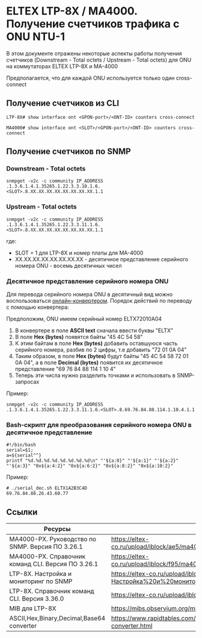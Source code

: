 # ELTEX LTP-8X / MA4000. Получение счетчиков трафика с ONU NTU-1

В этом документе отражены некоторые аспекты работы получения счетчиков (Downstream - Total octets / Upstream - Total octets) для ONU на коммутаторах ELTEX LTP-8X и MA-4000

Предполагается, что для каждой ONU используется только один cross-connect

## Получение счетчиков из CLI
```
LTP-8X# show interface ont <GPON-port>/<ONT-ID> counters cross-connect
```
```
MA4000# show interface ont <SLOT>/<GPON-port>/<ONT-ID> counters cross-connect
```


## Получение счетчиков по SNMP

### Downstream - Total octets
```
snmpget -v2c -c community IP_ADDRESS .1.3.6.1.4.1.35265.1.22.3.3.10.1.6.<SLOT>.8.XX.XX.XX.XX.XX.XX.XX.XX.1.1
```
### Upstream - Total octets
```
snmpget -v2c -c community IP_ADDRESS .1.3.6.1.4.1.35265.1.22.3.3.11.1.6.<SLOT>.8.XX.XX.XX.XX.XX.XX.XX.XX.1.1
```

где:
* SLOT = 1 для LTP-8X и номер платы для MA-4000
* XX.XX.XX.XX.XX.XX.XX.XX - десятичное представление серийного номера ONU - восемь десятичных чисел

### Десятичное представление серийного номера ONU
Для перевода серийного номера ONU в десятичный вид можно воспользоваться [онлайн-конвертером](https://www.rapidtables.com/convert/number/ascii-hex-bin-dec-converter.html).
Порядок действий по переводу с помощью конвертера:

Предположим, ONU имеем серийный номер ELTX72010A04
1) В конвертере в поле __ASCII text__ сначала ввести буквы "ELTX"
2) В поле __Hex (bytes)__ появятся байты "45 4C 54 58"
3) К этим байтам в поле __Hex (bytes)__ добавить оставшуюся часть серийного номера, разбив по 2 цифры, т.е добавить "72 01 0A 04"
4) Таким образом, в поле __Hex (bytes)__ будут байты "45 4C 54 58 72 01 0A 04", а в поле __Decimal (bytes)__ появится их десятичное представление "69 76 84 88 114 1 10 4"
5) Теперь эти числа нужно разделить точками и использовать в SNMP-запросах

Пример:
```
snmpget -v2c -c community IP_ADDRESS .1.3.6.1.4.1.35265.1.22.3.3.11.1.6.<SLOT>.8.69.76.84.88.114.1.10.4.1.1
```
### Bash-скрипт для преобразования серийного номера ONU в десятичное представление
```
#!/bin/bash
serial=$1; 
a=${serial^^}
printf "%d.%d.%d.%d.%d.%d.%d.%d\n" "'${a:0}" "'${a:1}" "'${a:2}" "'${a:3}" "0x${a:4:2}" "0x${a:6:2}" "0x${a:8:2}" "0x${a:10:2}"
```
Пример:
```
# ./serial_dec.sh ELTX1A2B3C4D
69.76.84.88.26.43.60.77
```


## Ссылки

| Ресурсы | Ссылка |
| ------ | ------ |
| МА4000-РХ. Руководство по SNMP. Версия ПО 3.26.1 | https://eltex-co.ru/upload/iblock/ae5/ma4000_nastroyka_i_monitoring_po_snmp.pdf |
| MA4000-PX. Справочник команд CLI. Версия ПО 3.26.1 | https://eltex-co.ru/upload/iblock/f95/ma4000_spravochnik_komand_cli_3_26_1.pdf |
| LTP-8X. Настройка и мониторинг по SNMP | https://eltex-co.ru/upload/iblock/c5e/Настройка%20и%20мониторинг%20OLT%20по%20SNMP%203.36.0.pdf |
| LTP-8X. Справочник команд CLI. Версия 3.36.0 | https://eltex-co.ru/upload/iblock/fc0/LTP-X%20CLI%203.36.0.pdf |
| MIB для LTP-8X | https://mibs.observium.org/mib/ELTEX-LTP8X/# |
| ASCII,Hex,Binary,Decimal,Base64 converter | https://www.rapidtables.com/convert/number/ascii-hex-bin-dec-converter.html |

